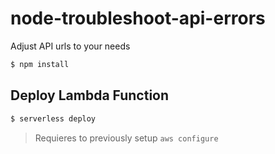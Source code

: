 # node-troubleshoot-api-errors

Adjust API urls to your needs


```sh
$ npm install
```

## Deploy Lambda Function

```sh
$ serverless deploy
```
> Requieres to previously setup `aws configure`